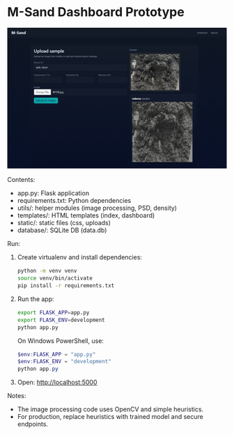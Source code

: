 # M-Sand Dashboard Prototype

![Demo Screenshot](static/demo_ui.png)

Contents:

- app.py: Flask application
- requirements.txt: Python dependencies
- utils/: helper modules (image processing, PSD, density)
- templates/: HTML templates (index, dashboard)
- static/: static files (css, uploads)
- database/: SQLite DB (data.db)

Run:

1. Create virtualenv and install dependencies:

   ```bash
   python -m venv venv
   source venv/bin/activate
   pip install -r requirements.txt
   ```

2. Run the app:

   ```bash
   export FLASK_APP=app.py
   export FLASK_ENV=development
   python app.py
   ```

   On Windows PowerShell, use:

   ```powershell
   $env:FLASK_APP = "app.py"
   $env:FLASK_ENV = "development"
   python app.py
   ```

3. Open:
   [http://localhost:5000](http://localhost:5000)

Notes:

- The image processing code uses OpenCV and simple heuristics.
- For production, replace heuristics with trained model and secure endpoints.
